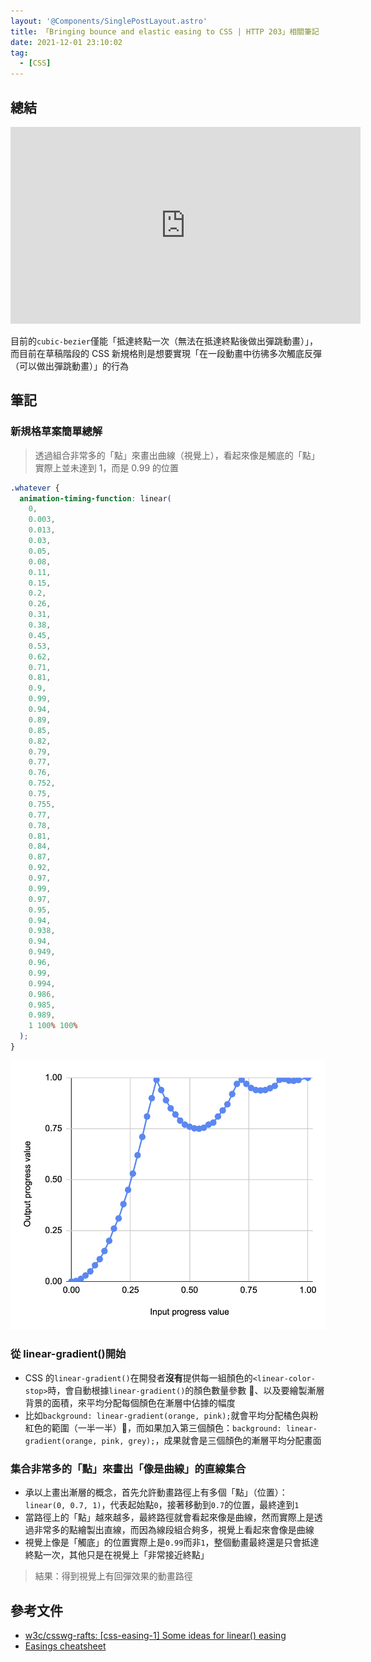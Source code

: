 ```yaml
---
layout: '@Components/SinglePostLayout.astro'
title: 「Bringing bounce and elastic easing to CSS | HTTP 203」相關筆記
date: 2021-12-01 23:10:02
tag:
  - [CSS]
---
```


## 總結

<iframe width="560" height="315" src="https://www.youtube.com/embed/8FuafvJLDpM" title="YouTube video player" frameborder="0" allow="accelerometer; autoplay; clipboard-write; encrypted-media; gyroscope; picture-in-picture" allowfullscreen></iframe>

目前的`cubic-bezier`僅能「抵達終點一次（無法在抵達終點後做出彈跳動畫）」，而目前在草稿階段的 CSS 新規格則是想要實現「在一段動畫中彷彿多次觸底反彈（可以做出彈跳動畫）」的行為

## 筆記

### 新規格草案簡單總解

> 透過組合非常多的「點」來畫出曲線（視覺上），看起來像是觸底的「點」實際上並未達到 1，而是 0.99 的位置

```css
.whatever {
  animation-timing-function: linear(
    0,
    0.003,
    0.013,
    0.03,
    0.05,
    0.08,
    0.11,
    0.15,
    0.2,
    0.26,
    0.31,
    0.38,
    0.45,
    0.53,
    0.62,
    0.71,
    0.81,
    0.9,
    0.99,
    0.94,
    0.89,
    0.85,
    0.82,
    0.79,
    0.77,
    0.76,
    0.752,
    0.75,
    0.755,
    0.77,
    0.78,
    0.81,
    0.84,
    0.87,
    0.92,
    0.97,
    0.99,
    0.97,
    0.95,
    0.94,
    0.938,
    0.94,
    0.949,
    0.96,
    0.99,
    0.994,
    0.986,
    0.985,
    0.989,
    1 100% 100%
  );
}
```

![動畫路線如圖，在視覺上做出回彈效果](/2021/css-bounce-elastic-easing/new-spec-proposal-demo.png)

### 從 linear-gradient()開始

- CSS 的`linear-gradient()`在開發者**沒有**提供每一組顏色的`<linear-color-stop>`時，會自動根據`linear-gradient()`的顏色數量參數 、以及要繪製漸層背景的面積，來平均分配每個顏色在漸層中佔據的幅度
- 比如`background: linear-gradient(orange, pink);`就會平均分配橘色與粉紅色的範圍（一半一半），而如果加入第三個顏色：`background: linear-gradient(orange, pink, grey);`，成果就會是三個顏色的漸層平均分配畫面

### 集合非常多的「點」來畫出「像是曲線」的直線集合

- 承以上畫出漸層的概念，首先允許動畫路徑上有多個「點」（位置）：`linear(0, 0.7, 1)`，代表起始點`0`，接著移動到`0.7`的位置，最終達到`1`
- 當路徑上的「點」越來越多，最終路徑就會看起來像是曲線，然而實際上是透過非常多的點繪製出直線，而因為線段組合夠多，視覺上看起來會像是曲線
- 視覺上像是「觸底」的位置實際上是`0.99`而非`1`，整個動畫最終還是只會抵達終點一次，其他只是在視覺上「非常接近終點」

> 結果：得到視覺上有回彈效果的動畫路徑

## 參考文件

- [w3c/csswg-rafts: [css-easing-1] Some ideas for linear() easing](https://github.com/w3c/csswg-drafts/pull/6533)
- [Easings cheatsheet](https://easings.net/)
